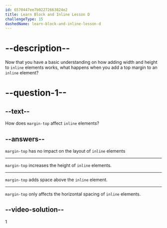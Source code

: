 ```yaml
---
id: 6570447ee7b02272663824e2
title: Learn Block and Inline Lesson D
challengeType: 15
dashedName: learn-block-and-inline-lesson-d
---
```

# --description--

Now that you have a basic understanding on how adding width and height to `inline` elements works, what happens when you add a top margin to an `inline` element?

# --question-1--    

## --text--

How does `margin-top` affect `inline` elements?

## --answers--

`margin-top` has no impact on the layout of `inline` elements

---

`margin-top` increases the height of `inline` elements.

---

`margin-top` adds space above the `inline` element.

---

`margin-top` only affects the horizontal spacing of `inline` elements.

## --video-solution--

1
